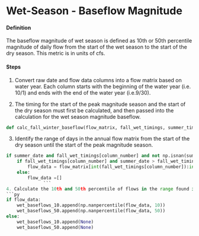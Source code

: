 # Wet-Season - Baseflow Magnitude

#### Definition

The baseflow magnitude of wet season is defined as 10th or 50th percentile magnitude of daily flow from the start of the wet season to the start of the dry season. This metric is in units of cfs. 

#### Steps

1. Convert raw date and flow data columns into a flow matrix based on water year. Each column starts with the beginning of the water year \(i.e. 10/1\) and ends with the end of the water year \(i.e.9/30\).

2. The timing for the start of the peak magnitude season and the start of the dry season must first be calculated, and then passed into the calculation for the wet season magnitude baseflow.
  ```py
  def calc_fall_winter_baseflow(flow_matrix, fall_wet_timings, summer_timings):
  ```
3. Identify the range of days in the annual flow matrix from the start of the dry season until the start of the peak magnitude season.
  ```py
  if summer_date and fall_wet_timings[column_number] and not np.isnan(summer_date) and not np.isnan(fall_wet_timings[column_number]):
      if fall_wet_timings[column_number] and summer_date > fall_wet_timings[column_number]:
          flow_data = flow_matrix[int(fall_wet_timings[column_number]):int(summer_date), column_number]
      else:
          flow_data =[]
                ```
4. Calculate the 10th and 50th percentile of flows in the range found in step 3. Report this value as the peak magnitude season baseflow magnitude.
  ```py
  if flow_data:
      wet_baseflows_10.append(np.nanpercentile(flow_data, 10))
      wet_baseflows_50.append(np.nanpercentile(flow_data, 50))
  else:
      wet_baseflows_10.append(None)
      wet_baseflows_50.append(None)
  ```
